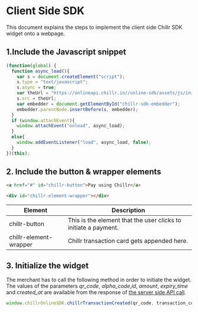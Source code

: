 # Client Side SDK

This document explains the steps to implement the client side Chillr SDK widget onto a webpage.

## 1.Include the Javascript snippet

```javascript
(function(global) {
  function async_load(){
    var s = document.createElement("script");
    s.type = "text/javascript";
    s.async = true;
    var theUrl = "https://onlineapi.chillr.in//online-sdk/assets/js/init.min.js";
    s.src = theUrl;
    var embedder = document.getElementById("chillr-sdk-embedder");
    embedder.parentNode.insertBefore(s, embedder);
  }
  if (window.attachEvent){
    window.attachEvent("onload", async_load);
  }
  else{
    window.addEventListener("load", async_load, false);
  }
})(this);
```

## 2. Include the button & wrapper elements

```html
<a href="#" id="chillr-button">Pay using Chillr</a>

<div id="chillr-element-wrapper"></div>
```

| Element | Description |
| ------- | ------------|
| chillr-button| This is the element that the user clicks to initiate a payment.|
| chillr-element-wrapper | Chillr transaction card gets appended here.|


## 3. Initialize the widget

The merchant has to call the following method in order to initiate the widget. The values of the parameters _qr\_code_, _alpha_code_,_id_, _amount_, _expiry\_time_ and _created\_at_ are available from the response of [the server side API call](server_side_api_reference.md).

```javascript
window.chillrOnlineSDK.chillrTransactionCreated(qr_code, transaction_code, id, amount, expiry_time, created_at);
```


